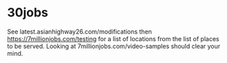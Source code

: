 # 30jobs
See latest.asianhighway26.com/modifications then https://7millionjobs.com/testing for a list of locations from the list of places to be served. Looking at 7millionjobs.com/video-samples should clear your mind. 
